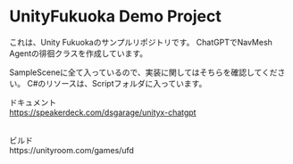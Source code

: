 # UnityFukuoka Demo Project
これは、Unity Fukuokaのサンプルリポジトリです。
ChatGPTでNavMesh Agentの徘徊クラスを作成しています。

SampleSceneに全て入っているので、実装に関してはそちらを確認してください。
C#のリソースは、Scriptフォルダに入っています。

ドキュメント<br>
https://speakerdeck.com/dsgarage/unityx-chatgpt


<br>
ビルド<br>
https://unityroom.com/games/ufd

